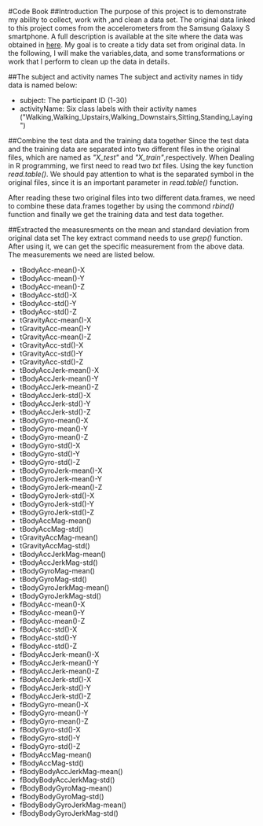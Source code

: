 #Code Book
##Introduction
The purpose of this project is to demonstrate my ability to collect, work with ,and clean a data set. The original data linked to this project comes from the accelerometers from the Samsung Galaxy S smartphone. A full
description is available at the site where the data was obtained in [here](http://archive.ics.uci.edu/ml/datasets/Human+Activity+Recognition+Using+Smartphones). My goal is to create a tidy data set from original data. In the following,
I will make the variables,data, and some transformations or work that I perform to clean up the data in details.

##The subject and activity names
The subject and activity names in tidy data is named below:

* subject: The participant ID (1-30)
* activityName:  Six class labels with their activity names ("Walking,Walking_Upstairs,Walking_Downstairs,Sitting,Standing,Laying")

##Combine the test data and the training data together
Since the test data and the training data are separated into two different files in the original files, which are named as _"X_test"_ and _"X_train"_,respectively. When Dealing in R programming, we first need to read two _txt_ files.
Using the key function _read.table()_. We should pay attention to what is the separated symbol in the original files, since it is an important parameter in _read.table()_ function.

After reading these two original files into two different data.frames, we need to combine these data.frames together by using the commond _rbind()_ function and finally we get the training data and test data together.

##Extracted the measuresments on the mean and standard deviation from original data set
The key extract command needs to use _grep()_ function. After using it, we can get the specific measurement from the above data. The measurements we need are listed below.
* tBodyAcc-mean()-X
* tBodyAcc-mean()-Y
* tBodyAcc-mean()-Z
* tBodyAcc-std()-X
* tBodyAcc-std()-Y
* tBodyAcc-std()-Z
* tGravityAcc-mean()-X
* tGravityAcc-mean()-Y
* tGravityAcc-mean()-Z
* tGravityAcc-std()-X
* tGravityAcc-std()-Y
* tGravityAcc-std()-Z
* tBodyAccJerk-mean()-X
* tBodyAccJerk-mean()-Y
* tBodyAccJerk-mean()-Z
* tBodyAccJerk-std()-X
* tBodyAccJerk-std()-Y
* tBodyAccJerk-std()-Z
* tBodyGyro-mean()-X
* tBodyGyro-mean()-Y
* tBodyGyro-mean()-Z
* tBodyGyro-std()-X
* tBodyGyro-std()-Y
* tBodyGyro-std()-Z
* tBodyGyroJerk-mean()-X
* tBodyGyroJerk-mean()-Y
* tBodyGyroJerk-mean()-Z
* tBodyGyroJerk-std()-X
* tBodyGyroJerk-std()-Y
* tBodyGyroJerk-std()-Z
* tBodyAccMag-mean()
* tBodyAccMag-std()
* tGravityAccMag-mean()
* tGravityAccMag-std()
* tBodyAccJerkMag-mean()
* tBodyAccJerkMag-std()
* tBodyGyroMag-mean()
* tBodyGyroMag-std()
* tBodyGyroJerkMag-mean()
* tBodyGyroJerkMag-std()
* fBodyAcc-mean()-X
* fBodyAcc-mean()-Y
* fBodyAcc-mean()-Z
* fBodyAcc-std()-X
* fBodyAcc-std()-Y
* fBodyAcc-std()-Z
* fBodyAccJerk-mean()-X
* fBodyAccJerk-mean()-Y
* fBodyAccJerk-mean()-Z
* fBodyAccJerk-std()-X
* fBodyAccJerk-std()-Y
* fBodyAccJerk-std()-Z
* fBodyGyro-mean()-X
* fBodyGyro-mean()-Y
* fBodyGyro-mean()-Z
* fBodyGyro-std()-X
* fBodyGyro-std()-Y
* fBodyGyro-std()-Z
* fBodyAccMag-mean()
* fBodyAccMag-std()
* fBodyBodyAccJerkMag-mean()
* fBodyBodyAccJerkMag-std()
* fBodyBodyGyroMag-mean()
* fBodyBodyGyroMag-std()
* fBodyBodyGyroJerkMag-mean()
* fBodyBodyGyroJerkMag-std()

